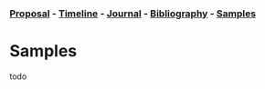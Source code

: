 ### [Proposal](proposal.md) - [Timeline](timeline.md) - [Journal](journal.md) - [Bibliography](bibliography.md) - [Samples](samples.md)

# Samples

todo